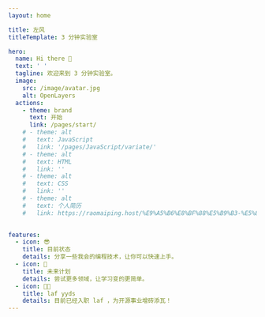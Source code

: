 ```yaml
---
layout: home

title: 左风
titleTemplate: 3 分钟实验室

hero:
  name: Hi there 👋
  text: ' '
  tagline: 欢迎来到 3 分钟实验室。
  image:
    src: /image/avatar.jpg
    alt: OpenLayers
  actions:
    - theme: brand
      text: 开始
      link: /pages/start/
    # - theme: alt
    #   text: JavaScript
    #   link: '/pages/JavaScript/variate/'
    # - theme: alt
    #   text: HTML
    #   link: ''
    # - theme: alt
    #   text: CSS
    #   link: ''
    # - theme: alt
    #   text: 个人简历
    #   link: https://raomaiping.host/%E9%A5%B6%E8%BF%88%E5%B9%B3-%E5%89%8D%E7%AB%AF%E5%B7%A5%E7%A8%8B%E5%B8%88-3%E5%B9%B4.pdf
      

features:
  - icon: 😎
    title: 目前状态
    details: 分享一些我会的编程技术，让你可以快速上手。
  - icon: 👀
    title: 未来计划
    details: 尝试更多领域，让学习变的更简单。
  - icon: 👨‍💻
    title: laf yyds
    details: 目前已经入职 laf ，为开源事业增砖添瓦！
---
```

